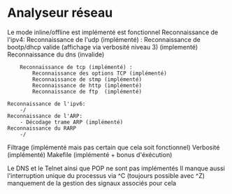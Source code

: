 # Analyseur réseau 
Le mode inline/offline est implémenté est fonctionnel 
    Reconnaissance de l'ipv4: 
        Reconnaissance de l'udp (implémenté) :
            Reconnaissance de bootp/dhcp valide (affichage via verbosité niveau 3) (implementé)
            Reconnaissance du dns (invalide)

        Reconnaissance de tcp (implémenté) :
            Reconnaissance des options TCP (implémenté)
            Reconnaissance de stmp (implémenté)
            Reconnaissance de http (implémenté)
            Reconnaissance de ftp  (implémenté)

    Reconnaissance de l'ipv6:
        -/
    Reconnaissance de l'ARP:
        - Décodage trame ARP (implémenté)
    Reconnaissance du RARP
        -/

Filtrage (implémenté mais pas certain que cela soit fonctionnel)
Verbosité (implémenté)
Makefile (implémenté + bonus d'éxécution)

Le DNS et le Telnet ainsi que POP ne sont pas implémentés 
Il manque aussi l'interruption unique du processus via ^C
    (toujours possible avec ^Z) 
    manquement de la gestion des signaux associés pour cela